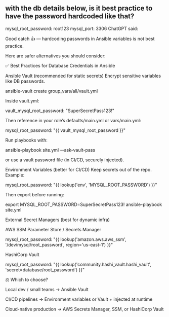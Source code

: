 with the db details below, is it best practice to have the password hardcoded like that?
---
mysql_root_password: root123
mysql_port: 3306
ChatGPT said:

Good catch 👍 — hardcoding passwords in Ansible variables is not best practice.

Here are safer alternatives you should consider:

✅ Best Practices for Database Credentials in Ansible

Ansible Vault (recommended for static secrets)
Encrypt sensitive variables like DB passwords.

ansible-vault create group_vars/all/vault.yml


Inside vault.yml:

vault_mysql_root_password: "SuperSecretPass123!"


Then reference in your role’s defaults/main.yml or vars/main.yml:

mysql_root_password: "{{ vault_mysql_root_password }}"


Run playbooks with:

ansible-playbook site.yml --ask-vault-pass


or use a vault password file (in CI/CD, securely injected).

Environment Variables (better for CI/CD)
Keep secrets out of the repo.
Example:

mysql_root_password: "{{ lookup('env', 'MYSQL_ROOT_PASSWORD') }}"


Then export before running:

export MYSQL_ROOT_PASSWORD=SuperSecretPass123!
ansible-playbook site.yml


External Secret Managers (best for dynamic infra)

AWS SSM Parameter Store / Secrets Manager

mysql_root_password: "{{ lookup('amazon.aws.aws_ssm', '/dev/mysql/root_password', region='us-east-1') }}"


HashiCorp Vault

mysql_root_password: "{{ lookup('community.hashi_vault.hashi_vault', 'secret=database/root_password') }}"

⚖️ Which to choose?

Local dev / small teams → Ansible Vault

CI/CD pipelines → Environment variables or Vault + injected at runtime

Cloud-native production → AWS Secrets Manager, SSM, or HashiCorp Vault